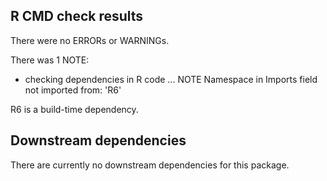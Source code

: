 ## R CMD check results
There were no ERRORs or WARNINGs.

There was 1 NOTE:

  * checking dependencies in R code ... NOTE
Namespace in Imports field not imported from: 'R6'

R6 is a build-time dependency.

## Downstream dependencies
There are currently no downstream dependencies for this package.
